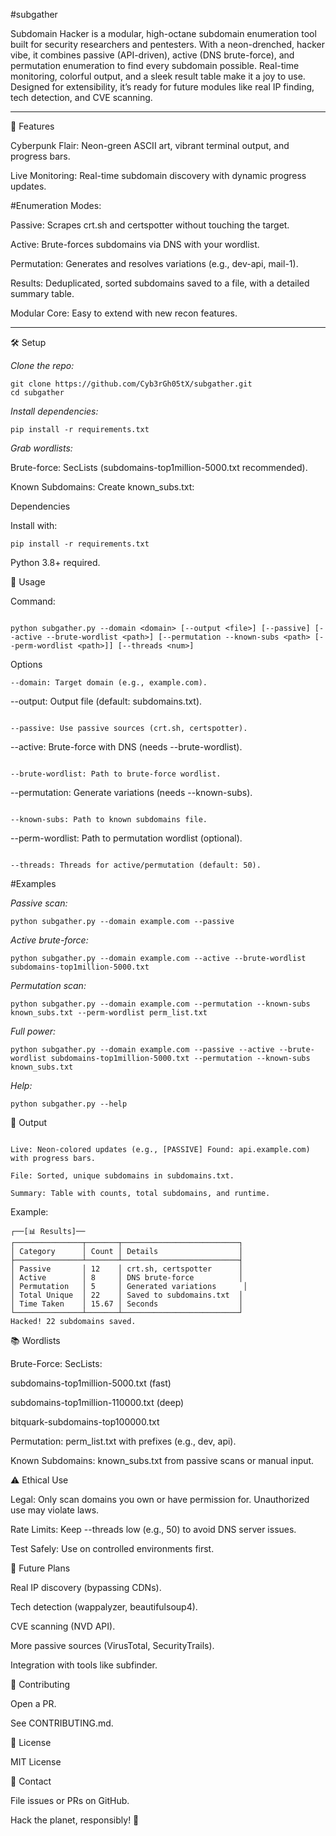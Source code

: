 #subgather




Subdomain Hacker is a modular, high-octane subdomain enumeration tool built for security researchers and pentesters. With a neon-drenched, hacker vibe, it combines passive (API-driven), active (DNS brute-force), and permutation enumeration to find every subdomain possible. Real-time monitoring, colorful output, and a sleek result table make it a joy to use. Designed for extensibility, it’s ready for future modules like real IP finding, tech detection, and CVE scanning.

---

🚀 Features

Cyberpunk Flair: Neon-green ASCII art, vibrant terminal output, and progress bars.

Live Monitoring: Real-time subdomain discovery with dynamic progress updates.



#Enumeration Modes:


Passive: Scrapes crt.sh and certspotter without touching the target.

Active: Brute-forces subdomains via DNS with your wordlist.

Permutation: Generates and resolves variations (e.g., dev-api, mail-1).

Results: Deduplicated, sorted subdomains saved to a file, with a detailed summary table.

Modular Core: Easy to extend with new recon features.

---

🛠️ Setup


*Clone the repo:*

```
git clone https://github.com/Cyb3rGh05tX/subgather.git
cd subgather
```


*Install dependencies:*
```
pip install -r requirements.txt
```

*Grab wordlists:*


Brute-force: SecLists (subdomains-top1million-5000.txt recommended).





Known Subdomains: Create known_subs.txt:

Dependencies

Install with:
```
pip install -r requirements.txt
```

Python 3.8+ required.

🔧 Usage

Command:
```

python subgather.py --domain <domain> [--output <file>] [--passive] [--active --brute-wordlist <path>] [--permutation --known-subs <path> [--perm-wordlist <path>]] [--threads <num>]
```

Options



```
--domain: Target domain (e.g., example.com).

```

--output: Output file (default: subdomains.txt).

```

--passive: Use passive sources (crt.sh, certspotter).

```

--active: Brute-force with DNS (needs --brute-wordlist).

```

--brute-wordlist: Path to brute-force wordlist.

```

--permutation: Generate variations (needs --known-subs).

```

--known-subs: Path to known subdomains file.
```


--perm-wordlist: Path to permutation wordlist (optional).

```

--threads: Threads for active/permutation (default: 50).
```


#Examples


*Passive scan:*
```
python subgather.py --domain example.com --passive
```


*Active brute-force:*
```
python subgather.py --domain example.com --active --brute-wordlist subdomains-top1million-5000.txt
```


*Permutation scan:*
```
python subgather.py --domain example.com --permutation --known-subs known_subs.txt --perm-wordlist perm_list.txt

```

*Full power:*
```
python subgather.py --domain example.com --passive --active --brute-wordlist subdomains-top1million-5000.txt --permutation --known-subs known_subs.txt
```


*Help:*
```
python subgather.py --help
```
📡 Output
```

Live: Neon-colored updates (e.g., [PASSIVE] Found: api.example.com) with progress bars.

File: Sorted, unique subdomains in subdomains.txt.

Summary: Table with counts, total subdomains, and runtime.
```
Example:
```
┌──[📊 Results]──
┌───────────────┬───────┬──────────────────────────┐
│ Category      │ Count │ Details                  │
├───────────────┴───────┴──────────────────────────┤
│ Passive       │ 12    │ crt.sh, certspotter      │
│ Active        │ 8     │ DNS brute-force          │
│ Permutation   │ 5     │ Generated variations      │
│ Total Unique  │ 22    │ Saved to subdomains.txt  │
│ Time Taken    │ 15.67 │ Seconds                  │
└───────────────┴───────┴──────────────────────────┘
Hacked! 22 subdomains saved.
```
📚 Wordlists




Brute-Force: SecLists:

subdomains-top1million-5000.txt (fast)

subdomains-top1million-110000.txt (deep)

bitquark-subdomains-top100000.txt

Permutation: perm_list.txt with prefixes (e.g., dev, api).

Known Subdomains: known_subs.txt from passive scans or manual input.



⚠️ Ethical Use

Legal: Only scan domains you own or have permission for. Unauthorized use may violate laws.

Rate Limits: Keep --threads low (e.g., 50) to avoid DNS server issues.

Test Safely: Use on controlled environments first.



🔮 Future Plans


Real IP discovery (bypassing CDNs).

Tech detection (wappalyzer, beautifulsoup4).

CVE scanning (NVD API).

More passive sources (VirusTotal, SecurityTrails).

Integration with tools like subfinder.

🤝 Contributing




Open a PR.

See CONTRIBUTING.md.

📜 License

MIT License

📩 Contact

File issues or PRs on GitHub.

Hack the planet, responsibly! 🌌

